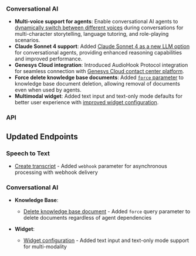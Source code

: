 ### Conversational AI

- **Multi-voice support for agents**: Enable conversational AI agents to [dynamically switch between different voices](docs/conversational-ai/customization/voice/multi-voice-support) during conversations for multi-character storytelling, language tutoring, and role-playing scenarios.
- **Claude Sonnet 4 support**: Added [Claude Sonnet 4 as a new LLM option](/docs/conversational-ai/customization/llm#anthropic) for conversational agents, providing enhanced reasoning capabilities and improved performance.
- **Genesys Cloud integration**: Introduced AudioHook Protocol integration for seamless connection with [Genesys Cloud contact center platform](/docs/conversational-ai/phone-numbers/c-caa-s-integrations/genesys).
- **Force delete knowledge base documents**: Added [`force` parameter](/docs/api-reference/knowledge-base/delete#request.query.force.force) to knowledge base document deletion, allowing removal of documents even when used by agents.
- **Multimodal widget**: Added text input and text-only mode defaults for better user experience with [improved widget configuration](/docs/conversational-ai/customization/widget).

### API

<Accordion title="View API changes">

## Updated Endpoints

### Speech to Text

- [Create transcript](/docs/api-reference/speech-to-text/convert) - Added `webhook` parameter for asynchronous processing with webhook delivery

### Conversational AI

- **Knowledge Base**:

  - [Delete knowledge base document](/docs/api-reference/knowledge-base/delete) - Added `force` query parameter to delete documents regardless of agent dependencies

- **Widget**:
  - [Widget configuration](/docs/api-reference/widget/get#response.body.widget_config.supports_text_only) - Added text input and text-only mode support for multi-modality

</Accordion>
